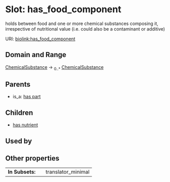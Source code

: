 
# Slot: has_food_component


holds between food and one or more chemical substances composing it, irrespective of nutritional value (i.e. could also be a contaminant or additive)

URI: [biolink:has_food_component](https://w3id.org/biolink/vocab/has_food_component)


## Domain and Range

[ChemicalSubstance](ChemicalSubstance.md) ->  <sub>0..*</sub>
 [ChemicalSubstance](ChemicalSubstance.md)

## Parents

 *  is_a: [has part](has_part.md)

## Children

 *  [has nutrient](has_nutrient.md)

## Used by


## Other properties

|  |  |  |
| --- | --- | --- |
| **In Subsets:** | | translator_minimal |

